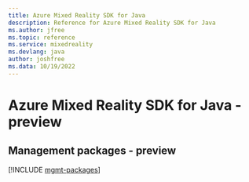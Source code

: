 ```yaml
---
title: Azure Mixed Reality SDK for Java
description: Reference for Azure Mixed Reality SDK for Java
ms.author: jfree
ms.topic: reference
ms.service: mixedreality
ms.devlang: java
author: joshfree
ms.data: 10/19/2022
---
```

# Azure Mixed Reality SDK for Java - preview

## Management packages - preview
[!INCLUDE [mgmt-packages](mixed-reality-mgmt-index.md)]